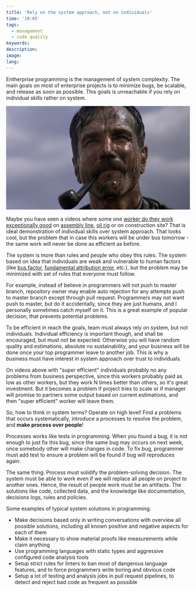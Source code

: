 ```yaml
---
title: 'Rely on the system approach, not on individuals'
time: '19:05'
tags:
  - management
  - code quality
keywords:
description:
image:
lang:
---
```


Entherprise programming is the management of system complexity. The main goals on most of enterprise projects is to minimize bugs, be scalable, and release as soon as possible. This goals is unreachable if you rely on individual skills rather on system.

![](./There%20Will%20Be%20Blood.jpg)

Maybe you have seen a videos where some one [worker do they work exceptionally good](https://www.youtube.com/watch?v=YmkPoiEcgJM) on [assembly line](https://www.youtube.com/watch?v=kUFdnMUb0rY), [oil rig](https://www.youtube.com/shorts/CSgEkjrGlbs?feature=share) or on construction site? That is ideal demonstration of individual skills over system approach. That looks cool, but the problem that in case this workers will be under bus tomorrow - the same work will never be done as efficient as before.

The system is more than rules and people who obey this rules. The system based on idea that individuals are weak and vulnerable to human factors (like [bus factor](https://en.wikipedia.org/wiki/Bus_factor), [fundamental attribution error](https://en.wikipedia.org/wiki/Fundamental_attribution_error), etc.), but the problem may be minimized with set of rules that everyone must follow.

For example, instead of believe in programmers will not push to master branch, repository owner may enable auto rejection for any attempts push to master branch except through pull request. Programmers may not want push to master, but do it accidentally, since they are just humans, and I personally sometimes catch myself on it. This is a great example of popular decision, that prevents potential problems.

To be efficient in reach the goals, team must always rely on system, but not individuals. Individual efficiency is important though, and shall be encouraged, but must not be expected. Otherwise you will have random quality and estimations, absolute no sustainability, and your business will be done once your top programmer leave to another job. This is why a business must have interest in system approach over trust to individuals.

On videos above with "super efficient" individuals probably no any problems from business perspective, since this workers probably paid as low as other workers, but they work N times better than others, so it's great investment. But it becomes a problem if project tries to scale or if manager will promise to partners some output based on current estimations, and then "super efficient" worker will leave them.

So, how to think in system terms? Operate on high level! Find a problems that occurs systematically, introduce a processes to resolve the problem, and **make process over people**!

Processes works like tests in programming. When you found a bug, it is not enough to just fix this bug, since the same bug may occurs on next week, once somebody other will make changes in code. To fix bug, programmer must add test to ensure a problem will be found if bug will reproduces again.

The same thing. Process must solidify the problem-solving decision. The system must be able to work even if we will replace all people on project to another ones. Hence, the result of people work must be an artifacts. The solutions like code, collected data, and the knowledge like documentation, decisions logs, rules and policies.

Some examples of typical system solutions in programming:

- Make decisions based only in writing conversations with overview all possible solutions, including all known positive and negative aspects for each of them
- Make it necessary to show material proofs like measurements while claim anything
- Use programming languages with static types and aggressive configured code analysis tools
- Setup strict rules for linters to ban most of dangerous language features, and to force programmers write boring and obvious code
- Setup a lot of testing and analysis jobs in pull request pipelines, to detect and reject bad code as frequent as possible
